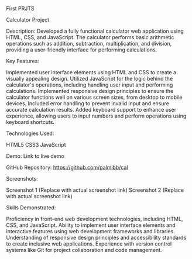 First PRJTS

Calculator Project

Description: Developed a fully functional calculator web application using HTML, CSS, and JavaScript. 
             The calculator performs basic arithmetic operations such as addition, subtraction, multiplication, and division,
             providing a user-friendly interface for performing calculations.

Key Features:

Implemented user interface elements using HTML and CSS to create a visually appealing design.
Utilized JavaScript for the logic behind the calculator's operations, including handling user input and performing calculations.
Implemented responsive design principles to ensure the calculator functions well on various screen sizes, from desktop to mobile devices.
Included error handling to prevent invalid input and ensure accurate calculation results.
Added keyboard support to enhance user experience, allowing users to input numbers and perform operations using keyboard shortcuts.

Technologies Used:

HTML5
CSS3
JavaScript

Demo: Link to live demo

GitHub Repository: https://github.com/palmibb/cal

Screenshots:

Screenshot 1 (Replace with actual screenshot link)
Screenshot 2 (Replace with actual screenshot link)

Skills Demonstrated:

Proficiency in front-end web development technologies, including HTML, CSS, and JavaScript.
Ability to implement user interface elements and interactive features using web development frameworks and libraries.
Understanding of responsive design principles and accessibility standards to create inclusive web applications.
Experience with version control systems like Git for project collaboration and code management.
